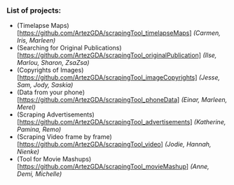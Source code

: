 ### List of projects:

- (Timelapse Maps)[https://github.com/ArtezGDA/scrapingTool_timelapseMaps] *(Carmen, Iris, Marleen)*
- (Searching for Original Publications)[https://github.com/ArtezGDA/scrapingTool_originalPublication] *(Ilse, Marlou, Sharon, ZsaZsa)*
- (Copyrights of Images)[https://github.com/ArtezGDA/scrapingTool_imageCopyrights] *(Jesse, Sam, Jody, Saskia)*
- (Data from your phone)[https://github.com/ArtezGDA/scrapingTool_phoneData] *(Einar, Marleen, Merel)*
- (Scraping Advertisements)[https://github.com/ArtezGDA/scrapingTool_advertisements] *(Katherine, Pamina, Remo)*
- (Scraping Video frame by frame)[https://github.com/ArtezGDA/scrapingTool_video] *(Jodie, Hannah, Nienke)*
- (Tool for Movie Mashups)[https://github.com/ArtezGDA/scrapingTool_movieMashup] *(Anne, Demi, Michelle)*
